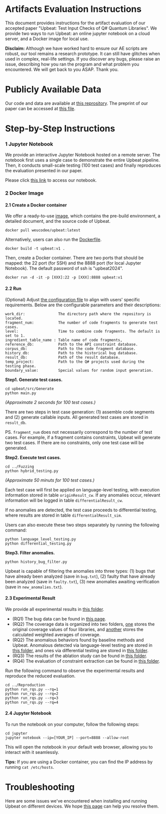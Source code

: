 # Artifacts Evaluation Instructions

This document provides instructions for the artifact evaluation of our accepted paper "Upbeat: Test Input Checks of Q# Quantum Libraries". We provide two ways to run Upbeat: an online jupyter notebook on a cloud server, and a Docker image for local use.

**Disclaim:** Although we have worked hard to ensure our AE scripts are robust, our tool remains a research prototype. It can still have glitches when used in complex, real-life settings. If you discover any bugs, please raise an issue, describing how you ran the program and what problem you encountered. We will get back to you ASAP. Thank you.

# Publicly Available Data

Our code and data are available at [this reprository](https://github.com/NWU-NISL-Fuzzing/upbeat). The preprint of our paper can be accessed at [this file](docs/preprint.pdf). 

# Step-by-Step Instructions

### 1 Jupyter Notebook

We provide an interactive Jupyter Notebook hosted on a remote server. The notebook first uses a single case to demonstrate the entire Upbeat pipeline. Then, it conducts small-scale testing (100 test cases) and finally reproduces the evaluation presented in our paper. 

Please click [this link](http://issta2024upbeat.free.idcfengye.com) to access our notebook.

### 2 Docker Image

#### 2.1 Create a Docker container

We offer a ready-to-use [image](https://hub.docker.com/repository/docker/weucodee/upbeat/general), which contains the pre-build environment, a detailed document, and the source code of Upbeat. 

```
docker pull weucodee/upbeat:latest
```

Alternatively, users can also run the [Dockerfile](Dockerfile). 

```
docker build -t upbeat:v1 .
```

Then, create a Docker container. There are two ports that should be mapped: the 22 port (for SSH) and the 8888 port (for local Jupyter Notebook). The default password of ssh is "upbeat2024". 

```
docker run -d -it -p [XXX]:22 -p [XXX]:8888 upbeat:v1
```

#### 2.2 Run

(Optional) Adjust [the configuration file](src/config.json) to align with users' specific requirements. Below are the configurable parameters and their descriptions:

```
work_dir:               The directory path where the repository is located.
fragment_num:           The number of code fragments to generate test cases.
level:                  Time to combine code fragments. The default is set to 1.
ingredient_table_name : Table name of code fragments,
reference_db:           Path to the API constraint database.
corpus_db:              Path to the code fragment database.
history_db:             Path to the historical bug database.
result_db:              Path of the result database.
temp_project:           Path to the Q# projects used during the testing phase.
boundary_value:         Special values for random input generation.
```

**Step1. Generate test cases.**

```
cd upbeat/src/Generate
python main.py
```

_(Approximate 2 seconds for 100 test cases.)_

There are two steps in test case generation: (1) assemble code segments and (2) generate callable inputs. All generated test cases are stored in `result_db`.

PS. `fragment_num` does not necessarily correspond to the number of test cases. For example, if a fragment contains constraints, Upbeat will generate two test cases. If there are no constraints, only one test case will be generated.

**Step2. Execute test cases.**

```
cd ../Fuzzing
python hybrid_testing.py
```

_(Approximate 50 minuts for 100 test cases.)_

Each test case will first be applied on language-level testing, with execution information stored in table `originResult_cw`. If any anomalies occur, relevant information will be logged in table `differentialResult_cw`. 

If no anomalies are detected, the test case proceeds to differential testing, where results are stored in table `differentialResult_sim`.

Users can also execute these two steps separately by running the following command:

```
python language_level_testing.py
python differential_testing.py
```

**Step3. Filter anomalies.**

```
python history_bug_filter.py
```

Upbeat is capable of filtering the anomalies into three types: (1) bugs that have already been analyzed (save in `bug.txt`), (2) faulty that have already been analyzed (save in `faulty.txt`), (3) new anomalies awaiting verification (save in `new_anomalies.txt`). 

#### 2.3 Experimental Result

We provide all experimental results in [this folder](data/experiment/).

+ (RQ1) The bug data can be found in [this page](data/result/BugList.md). 
+ (RQ2) The coverage data is organized into two folders, [one](data/experiment/cov-result-origin) stores the original coverage values of four libraries, and [another](data/experiment/cov-result-calculated) stores the calculated weighted averages of coverage.
+ (RQ2) The anomalous behaviors found by baseline methods and Upbeat. Anomalous detected via language-level testing are stored in [this folder](data/experiment/anomalies-lang), and ones via differential testing are stored in [this folder](data/experiment/anomalies-diff).
+ (RQ3) The results of the ablation study can be found in [this folder](data/experiment/ablation-study).
+ (RQ4) The evaluation of constraint extraction can be found in [this folder](data/experiment/constraint-extraction).

Run the following command to observe the experimental results and reproduce the reduced evaluation.

```
cd ../Reproduction
python run_rqs.py --rq=1
python run_rqs.py --rq=2
python run_rqs.py --rq=3
python run_rqs.py --rq=4
```

#### 2.4 Jupyter Notebook

To run the notebook on your computer, follow the following steps:

```
cd jupyter
jupyter notebook --ip=[YOUR_IP] --port=8888 --allow-root
```

This will open the notebook in your default web browser, allowing you to interact with it seamlessly.

**Tips:** If you are using a Docker container, you can find the IP address by running `cat /etc/hosts`.

# Troubleshooting

Here are some issues we've encountered when installing and running Upbeat on different devices. We hope [this page](docs/CommonIssues.md) can help you resolve them.
